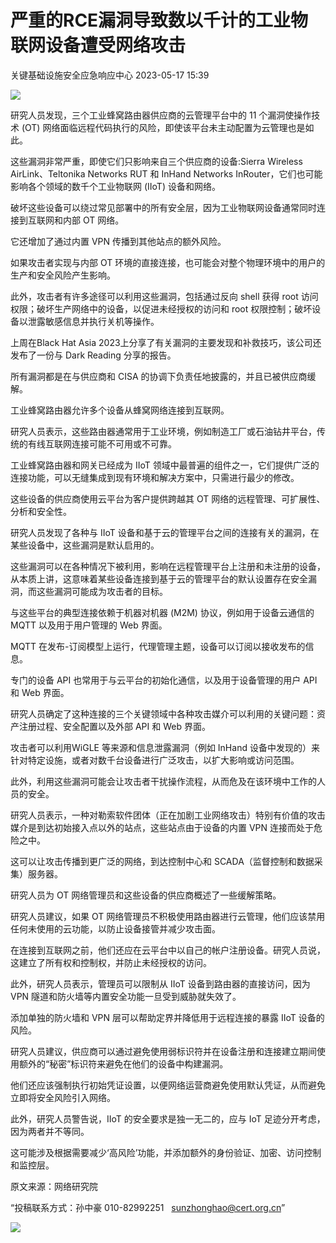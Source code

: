 #  严重的RCE漏洞导致数以千计的工业物联网设备遭受网络攻击   
 关键基础设施安全应急响应中心   2023-05-17 15:39  
  
![](https://mmbiz.qpic.cn/mmbiz_png/UgrRwCweQXjAtNxlEGsJGUj5qNib4DcMdFMibe1K2tt8KDwYkMd0iaLR7Ccm6xjKeH5XzuNKK3JL8VOWPXiaHBAdcA/640?wx_fmt=png&wxfrom=5&wx_lazy=1&wx_co=1 "")  
  
研究人员发现，三个工业蜂窝路由器供应商的云管理平台中的 11 个漏洞使操作技术 (OT) 网络面临远程代码执行的风险，即使该平台未主动配置为云管理也是如此。  
  
这些漏洞非常严重，即使它们只影响来自三个供应商的设备:Sierra Wireless AirLink、Teltonika Networks RUT 和 InHand Networks InRouter，它们也可能影响各个领域的数千个工业物联网 (IIoT) 设备和网络。  
  
破坏这些设备可以绕过常见部署中的所有安全层，因为工业物联网设备通常同时连接到互联网和内部 OT 网络。  
  
它还增加了通过内置 VPN 传播到其他站点的额外风险。  
  
如果攻击者实现与内部 OT 环境的直接连接，也可能会对整个物理环境中的用户的生产和安全风险产生影响。  
  
此外，攻击者有许多途径可以利用这些漏洞，包括通过反向 shell 获得 root 访问权限；破坏生产网络中的设备，以促进未经授权的访问和 root 权限控制；破坏设备以泄露敏感信息并执行关机等操作。  
  
上周在Black Hat Asia 2023上分享了有关漏洞的主要发现和补救技巧，该公司还发布了一份与 Dark Reading 分享的报告。  
  
所有漏洞都是在与供应商和 CISA 的协调下负责任地披露的，并且已被供应商缓解。  
  
工业蜂窝路由器允许多个设备从蜂窝网络连接到互联网。  
  
研究人员表示，这些路由器通常用于工业环境，例如制造工厂或石油钻井平台，传统的有线互联网连接可能不可用或不可靠。  
  
工业蜂窝路由器和网关已经成为 IIoT 领域中最普遍的组件之一，它们提供广泛的连接功能，可以无缝集成到现有环境和解决方案中，只需进行最少的修改。  
  
这些设备的供应商使用云平台为客户提供跨越其 OT 网络的远程管理、可扩展性、分析和安全性。  
  
研究人员发现了各种与 IIoT 设备和基于云的管理平台之间的连接有关的漏洞，在某些设备中，这些漏洞是默认启用的。  
  
这些漏洞可以在各种情况下被利用，影响在远程管理平台上注册和未注册的设备，从本质上讲，这意味着某些设备连接到基于云的管理平台的默认设置存在安全漏洞，而这些漏洞可能成为攻击者的目标。  
  
与这些平台的典型连接依赖于机器对机器 (M2M) 协议，例如用于设备云通信的 MQTT 以及用于用户管理的 Web 界面。  
  
MQTT 在发布-订阅模型上运行，代理管理主题，设备可以订阅以接收发布的信息。  
  
专门的设备 API 也常用于与云平台的初始化通信，以及用于设备管理的用户 API 和 Web 界面。  
  
研究人员确定了这种连接的三个关键领域中各种攻击媒介可以利用的关键问题：资产注册过程、安全配置以及外部 API 和 Web 界面。  
  
攻击者可以利用WiGLE 等来源和信息泄露漏洞（例如 InHand 设备中发现的）来针对特定设施，或者对数千台设备进行广泛攻击，以扩大影响或访问范围。  
  
此外，利用这些漏洞可能会让攻击者干扰操作流程，从而危及在该环境中工作的人员的安全。  
  
研究人员表示，一种对勒索软件团体（正在加剧工业网络攻击）特别有价值的攻击媒介是到达初始接入点以外的站点，这些站点由于设备的内置 VPN 连接而处于危险之中。  
  
这可以让攻击传播到更广泛的网络，到达控制中心和 SCADA（监督控制和数据采集）服务器。  
  
研究人员为 OT 网络管理员和这些设备的供应商概述了一些缓解策略。  
  
研究人员建议，如果 OT 网络管理员不积极使用路由器进行云管理，他们应该禁用任何未使用的云功能，以防止设备接管并减少攻击面。  
  
在连接到互联网之前，他们还应在云平台中以自己的帐户注册设备。研究人员说，这建立了所有权和控制权，并防止未经授权的访问。  
  
此外，研究人员表示，管理员可以限制从 IIoT 设备到路由器的直接访问，因为 VPN 隧道和防火墙等内置安全功能一旦受到威胁就失效了。  
  
添加单独的防火墙和 VPN 层可以帮助定界并降低用于远程连接的暴露 IIoT 设备的风险。  
  
研究人员建议，供应商可以通过避免使用弱标识符并在设备注册和连接建立期间使用额外的“秘密”标识符来避免在他们的设备中构建漏洞。  
  
他们还应该强制执行初始凭证设置，以便网络运营商避免使用默认凭证，从而避免立即将安全风险引入网络。  
  
此外，研究人员警告说，IIoT 的安全要求是独一无二的，应与 IoT 足迹分开考虑，因为两者并不等同。  
  
这可能涉及根据需要减少‘高风险’功能，并添加额外的身份验证、加密、访问控制和监控层。  
  
  
  
原文来源：网络研究院  
  
“投稿联系方式：孙中豪 010-82992251   sunzhonghao@cert.org.cn”  
  
![](https://mmbiz.qpic.cn/sz_mmbiz_jpg/iaz5iaQYxGogucKMiatGyfBHlfj74r3CyPxEBrV0oOOuHICibgHwtoIGayOIcmJCIsAn02z2yibtfQylib07asMqYAEw/640?wx_fmt=jpeg&wxfrom=5&wx_lazy=1&wx_co=1 "")  
  
